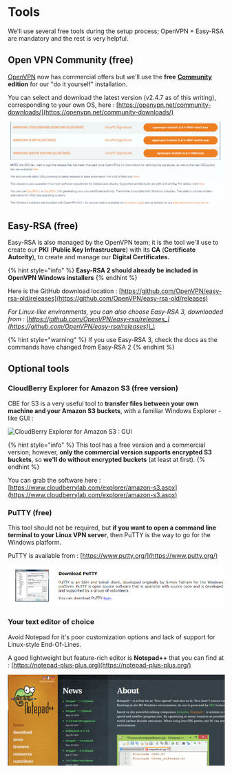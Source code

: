 # Tools

We'll use several free tools during the setup process; OpenVPN + Easy-RSA are mandatory and the rest is very helpful.

## Open VPN Community \(free\)

[OpenVPN](https://openvpn.net/) now has commercial offers but we'll use the **free** [**Community**](https://openvpn.net/community/) **edition** for our "do it yourself" installation.

You can select and download the latest version \(v2.4.7 as of this writing\), corresponding to your own OS, here : [https://openvpn.net/community-downloads/](https://openvpn.net/community-downloads/)

![](../.gitbook/assets/image%20%288%29.png)



## Easy-RSA \(free\)

Easy-RSA is also managed by the OpenVPN team; it is the tool we'll use to create our **PKI** \(**Public Key Infrastructure**\) with its **CA** \(**Certificate Autority**\), to create and manage our **Digital Certificates.**

{% hint style="info" %}
**Easy-RSA 2 should already be included in OpenVPN Windows installers**
{% endhint %}

Here is the GitHub download location : [https://github.com/OpenVPN/easy-rsa-old/releases](https://github.com/OpenVPN/easy-rsa-old/releases)

_For Linux-like environments, you can also choose Easy-RSA 3, downloaded from :_ [_https://github.com/OpenVPN/easy-rsa/releases_](https://github.com/OpenVPN/easy-rsa/releases)\_\_

{% hint style="warning" %}
If you use Easy-RSA 3, check the docs as the commands have changed from Easy-RSA 2
{% endhint %}



## Optional tools

### CloudBerry Explorer for Amazon S3 \(free version\)

CBE for S3 is a very useful tool to **transfer files between your own machine and your Amazon S3 buckets**, with a familiar Windows Explorer -like GUI : 

![CloudBerry Explorer for Amazon S3 : GUI](https://www.cloudberrylab.com/img/modules/product-tour/explorer/amazon-s3/2.png)

{% hint style="info" %}
This tool has a free version and a commercial version; however, **only the commercial version supports encrypted S3 buckets**, so **we'll do without encrypted buckets** \(at least at first\).
{% endhint %}

You can grab the software here : [https://www.cloudberrylab.com/explorer/amazon-s3.aspx](https://www.cloudberrylab.com/explorer/amazon-s3.aspx)



### PuTTY \(free\)

This tool should not be required, but **if you want to open a command line terminal to your Linux VPN server**, then PuTTY is the way to go for the Windows platform.

PuTTY is available from : [https://www.putty.org/](https://www.putty.org/)

![](../.gitbook/assets/image%20%285%29.png)

### Your text editor of choice

Avoid Notepad for it's poor customization options and lack of support for Linux-style End-Of-Lines.

A good lightweight but feature-rich editor is **Notepad++** that you can find at : [https://notepad-plus-plus.org](https://notepad-plus-plus.org/)

![](../.gitbook/assets/image%20%2812%29.png)



